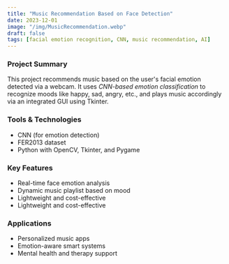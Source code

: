 ```yaml
---
title: "Music Recommendation Based on Face Detection"
date: 2023-12-01
image: "/img/MusicRecommendation.webp"
draft: false
tags: [facial emotion recognition, CNN, music recommendation, AI]
---
```


### Project Summary

This project recommends music based on the user's facial emotion detected via a webcam. It uses *CNN-based emotion classification* to recognize moods like happy, sad, angry, etc., and plays music accordingly via an integrated GUI using Tkinter.

### Tools & Technologies

- CNN (for emotion detection)
- FER2013 dataset
- Python with OpenCV, Tkinter, and Pygame

### Key Features

- Real-time face emotion analysis
- Dynamic music playlist based on mood
- Lightweight and cost-effective
- Lightweight and cost-effective

### Applications

- Personalized music apps
- Emotion-aware smart systems
- Mental health and therapy support